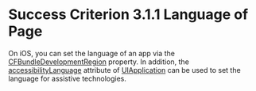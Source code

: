 # Success Criterion 3.1.1 Language of Page

On iOS, you can set the language of an app via the [CFBundleDevelopmentRegion](http://cfbundledevelopmentregion) property. In addition, the [accessibilityLanguage](https://developer.apple.com/documentation/objectivec/nsobject/1615192-accessibilitylanguage) attribute of [UIApplication](https://developer.apple.com/documentation/uikit/uiapplication) can be used to set the language for assistive technologies.
